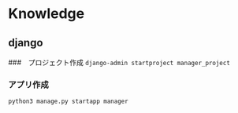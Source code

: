 # Knowledge

## django

###　プロジェクト作成
```django-admin startproject manager_project```

### アプリ作成
```python3 manage.py startapp manager```
